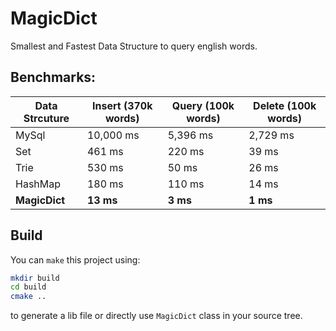 # MagicDict
Smallest and Fastest Data Structure to query english words.

## Benchmarks:

|Data Strcuture|Insert (370k words)|Query (100k words)| Delete (100k words)|
|--------------|-------------------|------------------|--------------------|
|    MySql     |10,000 ms          |5,396 ms          |2,729 ms            |
|     Set      |461 ms             |220 ms            |39 ms               |
|    Trie      |530 ms             |50 ms             |26 ms               |
|   HashMap    |180 ms             |110 ms            |14 ms               |
|**MagicDict** |**13 ms**          |**3 ms**          |**1 ms**            |


## Build
You can `make` this project using:
```bash
mkdir build
cd build
cmake ..
```
to generate a lib file or directly use `MagicDict` class in your source
tree.